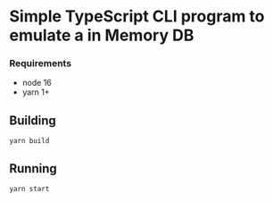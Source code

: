 # Simple TypeScript CLI program to emulate a in Memory DB

### Requirements
- node 16
- yarn 1+

## Building
```yarn build```

## Running
```yarn start```